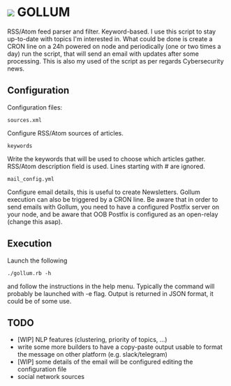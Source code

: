 <h1><img src="https://github.com/santinilorenzo/gollum/blob/master/gollum.png?raw=true"> GOLLUM</h1>

RSS/Atom feed parser and filter. Keyword-based. I use this script to stay up-to-date with topics I'm interested in.
What could be done is create a CRON line on a 24h powered on node and periodically (one or two times a day) run the script, that will send an email with updates after some processing. This is also my used of the script as per regards Cybersecurity news.

<h2>Configuration</h2>

Configuration files:
```
sources.xml
```
Configure RSS/Atom sources of articles.
```
keywords
```
Write the keywords that will be used to choose which articles gather. RSS/Atom description field is used.
Lines starting with # are ignored.
```
mail_config.yml
```
Configure email details, this is useful to create Newsletters. Gollum execution can also be triggered by a CRON line.
Be aware that in order to send emails with Gollum, you need to have a configured Postfix server on your node, and be aware that OOB Postfix is configured as an open-relay (change this asap).

<h2>Execution</h2>

Launch the following
```
./gollum.rb -h
```
and follow the instructions in the help menu. Typically the command will probably be launched with -e flag.
Output is returned in JSON format, it could be of some use.

<h2>TODO</h2>
<ul>
  <li>[WIP] NLP features (clustering, priority of topics, ...)</li>
  <li>write some more builders to have a copy-paste output usable to format the message on other platform (e.g. slack/telegram)</li>
  <li>[WIP] some details of the email will be configured editing the configuration file</li>
  <li>social network sources</li>
</ul>
